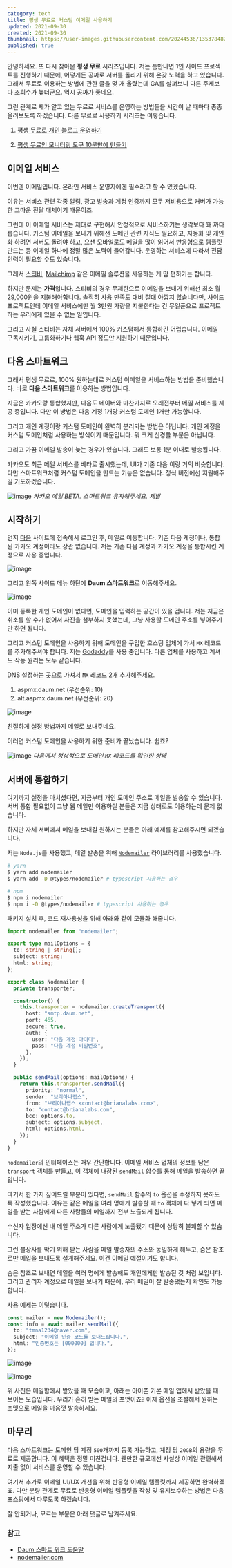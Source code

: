 ```yaml
---
category: tech
title: 평생 무료로 커스텀 이메일 사용하기
updated: 2021-09-30
created: 2021-09-30
thumbnail: https://user-images.githubusercontent.com/20244536/135378482-9ac193f6-a6dd-42c1-91be-ebc83c8953dc.png
published: true
---
```


안녕하세요. 또 다시 찾아온 **평생 무료** 시리즈입니다. 저는 틈만나면 1인 사이드 프로젝트를 진행하기 때문에, 어떻게든 공짜로 서버를 돌리기 위해 온갖 노력을 하고 있습니다. 그래서 무료로 이용하는 방법에 관한 글을 몇 개 올렸는데 GA를 살펴보니 다른 주제보다 조회수가 높더군요. 역시 공짜가 좋네요.

<!--more-->

그런 관계로 제가 알고 있는 무료로 서비스를 운영하는 방법들을 시간이 날 때마다 종종 올려보도록 하겠습니다. 다른 무료로 사용하기 시리즈는 이렇습니다.

1. [평생 무료로 개인 블로그 운영하기](/github-pages-nuxtjs)

2. [평생 무료인 모니터링 도구 10분만에 만들기](/monitoring-tool-in-10-minutes)

## 이메일 서비스

이번엔 이메일입니다. 온라인 서비스 운영자에겐 필수라고 할 수 있겠습니다.

이유는 서비스 관련 각종 알림, 광고 발송과 계정 인증까지 모두 저비용으로 커버가 가능한 고마운 전달 매체이기 때문이죠.

그런데 이 이메일 서비스는 제대로 구현해서 안정적으로 서비스하기는 생각보다 꽤 까다롭습니다. 커스텀 이메일을 보내기 위해선 도메인 관련 지식도 필요하고, 자동화 및 개인화 하려면 서버도 돌려야 하고, 요샌 모바일로도 메일을 많이 읽어서 반응형으로 템플릿 만드는 등 이메일 하나에 정말 많은 노력이 들어갑니다. 운영하는 서비스에 따라서 전담 인력이 필요할 수도 있습니다.

그래서 [스티비](https://stibee.com), [Mailchimp](https://mailchimp.com) 같은 이메일 솔루션을 사용하는 게 맘 편하기는 합니다.

하지만 문제는 **가격**입니다. 스티비의 경우 무제한으로 이메일을 보내기 위해선 최소 월 29,000원을 지불해야합니다. 솔직히 사용 만족도 대비 절대 아깝지 않습니다만, 사이드 프로젝트인데 이메일 서비스에만 월 3만원 가량을 지불한다는 건 무일푼으로 프로젝트하는 우리에게 있을 수 없는 일입니다.

그리고 사실 스티비는 자체 서버에서 100% 커스텀해서 통합하긴 어렵습니다. 이메일 구독시키기, 그룹화하기나 웹훅 API 정도만 지원하기 때문입니다.

## 다음 스마트워크

그래서 평생 무료로, 100% 원하는대로 커스텀 이메일을 서비스하는 방법을 준비했습니다. 바로 **다음 스마트워크**를 이용하는 방법입니다.

지금은 카카오랑 통합했지만, 다음도 네이버와 마찬가지로 오래전부터 메일 서비스를 제공 중입니다. 다만 이 방법은 다음 계정 1개당 커스텀 도메인 1개만 가능합니다.

그리고 개인 계정이랑 커스텀 도메인이 완벽히 분리되는 방법은 아닙니다. 개인 계정을 커스텀 도메인처럼 사용하는 방식이기 때문입니다. 뭐 크게 신경쓸 부분은 아닙니다.

그리고 가끔 이메일 발송이 늦는 경우가 있습니다. 그래도 보통 1분 이내로 발송됩니다.

카카오도 최근 메일 서비스를 베타로 출시했는데, UI가 기존 다음 이랑 거의 비슷합니다. 다만 스마트워크처럼 커스텀 도메인을 만드는 기능은 없습니다. 정식 버전에선 지원해주길 기도하겠습니다.

![image](https://user-images.githubusercontent.com/20244536/135370985-2cee0aff-da43-4008-86e3-fcd34826d953.png)
_카카오 메일 BETA. 스마트워크 유지해주세요. 제발_

## 시작하기

먼저 [다음](https://www.daum.net) 사이트에 접속해서 로그인 후, 메일로 이동합니다. 기존 다음 계정이나, 통합된 카카오 계정이라도 상관 없습니다. 저는 기존 다음 계정과 카카오 계정을 통합시킨 계정으로 사용 중입니다.

![image](https://user-images.githubusercontent.com/20244536/135372107-526bb7ca-6880-47d3-9f20-a947bde73b72.png)

그리고 왼쪽 사이드 메뉴 하단에 **Daum 스마트워크**로 이동해주세요.

![image](https://user-images.githubusercontent.com/20244536/135372169-c0afba98-5421-4799-b752-127317f4e255.png)

이미 등록한 개인 도메인이 없다면, 도메인을 입력하는 공간이 있을 겁니다. 저는 지금은 취소를 할 수가 없어서 사진을 첨부하지 못했는데, 그냥 사용할 도메인 주소를 넣어주기만 하면 됩니다.

그리고 커스텀 도메인을 사용하기 위해 도메인을 구입한 호스팅 업체에 가서 `MX` 레코드를 추가해주셔야 합니다. 저는 [Godaddy](https://godaddy.com)를 사용 중입니다. 다른 업체를 사용하고 계셔도 작동 원리는 모두 같습니다.

DNS 설정하는 곳으로 가셔서 `MX` 레코드 2개 추가해주세요.

1. aspmx.daum.net (우선순위: 10)
2. alt.aspmx.daum.net (우선순위: 20)

![image](https://user-images.githubusercontent.com/20244536/135372996-bb7f2384-3b9f-4937-a53f-ced8e3271cfb.png)

친절하게 설정 방법까지 메일로 보내주네요.

이러면 커스텀 도메인을 사용하기 위한 준비가 끝났습니다. 쉽죠?

![image](https://user-images.githubusercontent.com/20244536/135373246-cc81e429-90bc-4f11-b6f4-dbfaafa2c7b4.png)
_다음에서 정상적으로 도메인 `MX` 레코드를 확인한 상태_

## 서버에 통합하기

여기까지 설정을 마치셨다면, 지금부터 개인 도메인 주소로 메일을 발송할 수 있습니다. 서버 통합 필요없이 그냥 웹 메일만 이용하실 분들은 지금 상태로도 이용하는데 문제 없습니다.

하지만 자체 서버에서 메일을 보내길 원하시는 분들은 아래 예제를 참고해주시면 되겠습니다.

저는 `Node.js`를 사용했고, 메일 발송을 위해 [`Nodemailer`](https://nodemailer.com/) 라이브러리를 사용했습니다.

```bash [bash]
# yarn
$ yarn add nodemailer
$ yarn add -D @types/nodemailer # typescript 사용하는 경우

# npm
$ npm i nodemailer
$ npm i -D @types/nodemailer # typescript 사용하는 경우
```

패키지 설치 후, 코드 재사용성을 위해 아래와 같이 모듈화 해줍니다.

```ts [typescript]
import nodemailer from "nodemailer";

export type mailOptions = {
  to: string | string[];
  subject: string;
  html: string;
};

export class Nodemailer {
  private transporter;

  constructor() {
    this.transporter = nodemailer.createTransport({
      host: "smtp.daum.net",
      port: 465,
      secure: true,
      auth: {
        user: "다음 계정 아이디",
        pass: "다음 계정 비밀번호",
      },
    });
  }

  public sendMail(options: mailOptions) {
    return this.transporter.sendMail({
      priority: "normal",
      sender: "브리아나랩스",
      from: "브리아나랩스 <contact@brianalabs.com>",
      to: "contact@brianalabs.com",
      bcc: options.to,
      subject: options.subject,
      html: options.html,
    });
  }
}
```

`nodemailer`의 인터페이스는 매우 간단합니다. 이메일 서비스 업체의 정보를 담은 `transport` 객체를 만들고, 이 객체에 내장된 `sendMail` 함수를 통해 메일을 발송하면 끝입니다.

여기서 한 가지 짚어드릴 부분이 있다면, `sendMail` 함수의 `to` 옵션을 수정하지 못하도록 작성했습니다. 이유는 같은 메일을 여러 명에게 발송할 때 `to` 객체에 다 넣게 되면 메일을 받는 사람에게 다른 사람들의 메일까지 전부 노출되게 됩니다.

수신자 입장에선 내 메일 주소가 다른 사람에게 노출됐기 때문에 상당히 불쾌할 수 있습니다.

그런 불상사를 막기 위해 받는 사람을 메일 발송자의 주소와 동일하게 해두고, 숨은 참조로만 메일을 보내도록 설계해주세요. 이건 이메일 예절이기도 합니다.

숨은 참조로 보내면 메일을 여러 명에게 발송해도 개인에게만 발송된 것 처럼 보입니다. 그리고 관리자 계정으로 메일을 보내기 때문에, 우리 메일이 잘 발송됐는지 확인도 가능합니다.

사용 예제는 이렇습니다.

```ts [typescript]
const mailer = new Nodemailer();
const info = await mailer.sendMail({
  to: "tmna1234@naver.com",
  subject: "이메일 인증 코드를 보내드립니다.",
  html: "인증번호는 [000000] 입니다.",
});
```

![image](https://user-images.githubusercontent.com/20244536/135374752-bcb31d0b-11db-4fd5-b561-4b4ba6ede6f6.png)

![image](https://user-images.githubusercontent.com/20244536/135374879-86121a4a-47ab-4e33-9f99-0df87efa1b1e.png)

위 사진은 메일함에서 받았을 때 모습이고, 아래는 아이폰 기본 메일 앱에서 받았을 때 보이는 모습입니다. 우리가 흔히 받는 메일의 포맷이죠? 이제 옵션을 조절해서 원하는 포맷으로 메일을 마음껏 발송하세요.

## 마무리

다음 스마트워크는 도메인 당 계정 `500`개까지 등록 가능하고, 계정 당 `20GB`의 용량을 무료로 제공합니다. 이 혜택은 정말 미친겁니다. 웬만한 규모에선 사실상 이메일 관련해서 지출 없이 서비스를 운영할 수 있습니다.

여기서 추가로 이메일 UI/UX 개선을 위해 반응형 이메일 템플릿까지 제공하면 완벽하겠죠. 다만 분량 관계로 무료로 반응형 이메일 템플릿을 작성 및 유지보수하는 방법은 다음 포스팅에서 다루도록 하겠습니다.

잘 안되거나, 모르는 부분은 아래 댓글로 남겨주세요.

### 참고

- [Daum 스마트 워크 도움말](https://cs.daum.net/faq/43/13114.html)
- [nodemailer.com](https://nodemailer.com/)
